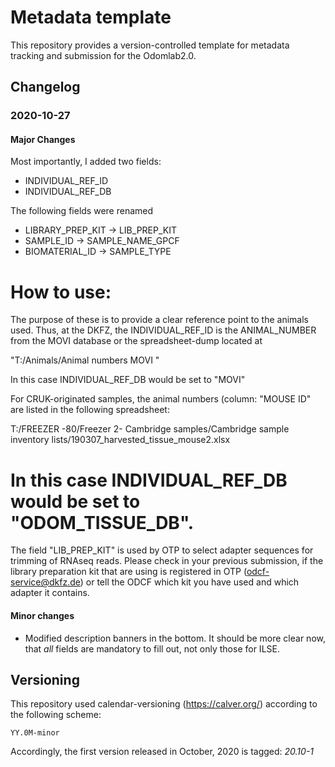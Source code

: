 # Metadata template

This repository provides a version-controlled template for metadata tracking and submission for the Odomlab2.0.

## Changelog

### 2020-10-27

#### Major Changes
Most importantly, I added two fields:
  - INDIVIDUAL_REF_ID
  - INDIVIDUAL_REF_DB

The following fields were renamed
  - LIBRARY_PREP_KIT -> LIB_PREP_KIT
  - SAMPLE_ID -> SAMPLE_NAME_GPCF
  - BIOMATERIAL_ID -> SAMPLE_TYPE


How to use:
=================
The purpose of these is to provide a clear reference point to the
animals used. Thus, at the DKFZ, the INDIVIDUAL_REF_ID is the
ANIMAL_NUMBER from the MOVI database or the spreadsheet-dump located at

"T:/Animals/Animal numbers MOVI "

In this case INDIVIDUAL_REF_DB would be set to "MOVI"

For CRUK-originated samples, the animal numbers (column: "MOUSE ID" are
listed in the following spreadsheet:

T:/FREEZER -80/Freezer 2- Cambridge samples/Cambridge sample inventory
lists/190307_harvested_tissue_mouse2.xlsx

In this case INDIVIDUAL_REF_DB would be set to "ODOM_TISSUE_DB".
=====================

The field "LIB_PREP_KIT" is used by OTP to select adapter sequences for trimming of RNAseq reads.
Please check in your previous submission, if the library preparation kit that are using is registered in OTP (odcf-service@dkfz.de) or tell the ODCF
which kit you have used and which adapter it contains.

#### Minor changes
 -  Modified description banners in the bottom. It should be more clear now, that *all* fields are mandatory to fill
out, not only those for ILSE.


## Versioning

This repository used calendar-versioning (https://calver.org/) according to the following scheme:

`YY.0M-minor`

Accordingly, the first version released in October, 2020 is tagged: *20.10-1*
